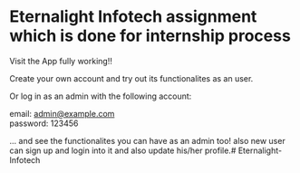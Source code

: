 # Eternalight Infotech assignment which is done for internship process
Visit the App fully working!!

Create your own account and try out its functionalites as an user.

Or log in as an admin with the following account:

email: admin@example.com <br>
password: 123456

... and see the functionalites you can have as an admin too!
also new user can sign up and login into it and also update his/her profile.#   E t e r n a l i g h t - I n f o t e c h  
 